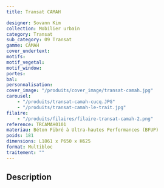 ```yaml
---
title: Transat CAMAH

designer: Sovann Kim
collection: Mobilier urbain
category: Transat
sub_category: 09 Transat
gamme: CAMAH
cover_undertext:
motifs:
motif_vegetal:
motif_window:
portes:
bal:
personnalisation:
cover_image: "/produits/cover_image/transat-camah.jpg"
carousel:
    - "/produits/transat-camah-cucq.JPG"
    - "/produits/transat-camah-le-trait.jpg"
filaire:
    - "/produits/filaires/filaire-transat-camah-2.png"
reference: TRCAMAH0101
materiau: Béton Fibré à Ultra-hautes Performances (BFUP)
poids: 181
dimensions: L1861 x P650 x H625
format: Multibloc
traitement: ""
---
```


## Description
